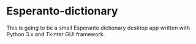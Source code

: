 # Esperanto-dictionary
This is going to be a small Esperanto dictionary desktop app written with Python 3.x and Tkinter GUI framework. 
